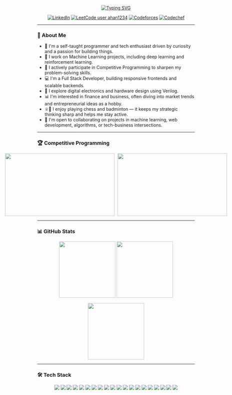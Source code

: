 <div align="center">
  <a href="https://github.com/ahan-halder" target="_blank">
    <img src="https://readme-typing-svg.herokuapp.com?font=Consolas&weight=600&duration=2000&pause=1000&center=true&vCenter=true&width=500&lines=Hi%2C+I+am+Ahan+Halder!;%3CMachine+Learning%3E;%3CCompetitive+Programming%3E;%3CFull+Stack+Development%3E" alt="Typing SVG" />
  </a>

  <br/>

  [![LinkedIn](https://img.shields.io/badge/LinkedIn-%230077B5.svg?style=flat&logo=linkedin&logoColor=white)](https://www.linkedin.com/in/ahan-halder-229814285/)
  [![LeetCode user ahan1234](https://img.shields.io/badge/dynamic/json?style=flat&labelColor=black&color=%23ffa116&label=Leetcode&query=ratingQuantile&url=https%3A%2F%2Fleetcode-badge.vercel.app%2Fapi%2Fusers%2Fahan1234&logo=leetcode&logoColor=yellow)](https://leetcode.com/ahan1234/)
  [![Codeforces](https://codeforces-readme-stats.vercel.app/api/badge?username=AhanH31)](https://codeforces.com/profile/AhanH31)
  [![Codechef](https://img.shields.io/badge/Codechef-ahan__h__31-blue?style=flat-square)](https://www.codechef.com/users/ahan_h_31)

</div>

---

### 👋 About Me

- 🚀 I'm a self-taught programmer and tech enthusiast driven by curiosity and a passion for building things.
- 🧠 I work on Machine Learning projects, including deep learning and reinforcement learning.
- 🏁 I actively participate in Competitive Programming to sharpen my problem-solving skills.
- 💻 I'm a Full Stack Developer, building responsive frontends and scalable backends.
- 🔌 I explore digital electronics and hardware design using Verilog.
- 📊 I'm interested in finance and business, often diving into market trends and entrepreneurial ideas as a hobby.
- ♕🏸 I enjoy playing chess and badminton — it keeps my strategic thinking sharp and helps me stay active.
- 🤝 I'm open to collaborating on projects in machine learning, web development, algorithms, or tech-business intersections.

---

### 🏆 Competitive Programming

<div align="center" style="display: flex; justify-content: center; gap: 10px;">
  <a href="https://codeforces.com/profile/AhanH31">
    <img src="https://codeforces-readme-stats.vercel.app/api/card?username=AhanH31" height="200" width="350" />
  </a>
  <a href="https://leetcode.com/u/ahan1234/">
    <img src="https://leetcard.jacoblin.cool/ahan1234?ext=contest" height="200" width="350" />
  </a>
</div>

---

### 📊 GitHub Stats

<div align="center">
  <img src="https://github-readme-stats.vercel.app/api?username=ahan-halder&count_private=true&show_icons=true&theme=radical" height="180" />
  <img src="https://github-readme-stats.vercel.app/api/top-langs/?username=ahan-halder&layout=compact&theme=radical" height="180" />
</div>

<p align="center">
  <img src="https://github-readme-streak-stats.herokuapp.com/?user=ahan-halder&theme=radical" height="180" />
</p>

---

### 🛠️ Tech Stack

<div align="center">
  <img src="https://img.shields.io/badge/Python-3776AB?style=for-the-badge&logo=python&logoColor=white" />
  <img src="https://img.shields.io/badge/C++-00599C?style=for-the-badge&logo=c%2B%2B&logoColor=white" />
  <img src="https://img.shields.io/badge/JavaScript-F7DF1E?style=for-the-badge&logo=javascript&logoColor=black" />
  <img src="https://img.shields.io/badge/Node.js-339933?style=for-the-badge&logo=nodedotjs&logoColor=white" />
  <img src="https://img.shields.io/badge/Express.js-000000?style=for-the-badge&logo=express&logoColor=white" />
  <img src="https://img.shields.io/badge/React-20232A?style=for-the-badge&logo=react&logoColor=61DAFB" />
  <img src="https://img.shields.io/badge/Tailwind_CSS-38B2AC?style=for-the-badge&logo=tailwind-css&logoColor=white" />
  <img src="https://img.shields.io/badge/FastAPI-009688?style=for-the-badge&logo=fastapi&logoColor=white" />
  <img src="https://img.shields.io/badge/MySQL-4479A1?style=for-the-badge&logo=mysql&logoColor=white" />
  <img src="https://img.shields.io/badge/MongoDB-4EA94B?style=for-the-badge&logo=mongodb&logoColor=white" />
  <img src="https://img.shields.io/badge/TensorFlow-FF6F00?style=for-the-badge&logo=tensorflow&logoColor=white" />
  <img src="https://img.shields.io/badge/PyTorch-EE4C2C?style=for-the-badge&logo=pytorch&logoColor=white" />
  <img src="https://img.shields.io/badge/NumPy-013243?style=for-the-badge&logo=numpy&logoColor=white" />
  <img src="https://img.shields.io/badge/Pandas-150458?style=for-the-badge&logo=pandas&logoColor=white" />
  <img src="https://img.shields.io/badge/Scikit--Learn-F7931E?style=for-the-badge&logo=scikit-learn&logoColor=white" />
  <img src="https://img.shields.io/badge/Jupyter-F37626?style=for-the-badge&logo=jupyter&logoColor=white" />
  <img src="https://img.shields.io/badge/Figma-F24E1E?style=for-the-badge&logo=figma&logoColor=white" />
  <img src="https://img.shields.io/badge/Git-F05032?style=for-the-badge&logo=git&logoColor=white" />
  <img src="https://img.shields.io/badge/GitHub-181717?style=for-the-badge&logo=github&logoColor=white" />
  <img src="https://img.shields.io/badge/VS_Code-007ACC?style=for-the-badge&logo=visual-studio-code&logoColor=white" />
</div>
